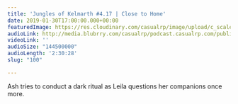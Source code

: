```yaml
---
title: 'Jungles of Kelmarth #4.17 | Close to Home'
date: 2019-01-30T17:00:00.000+00:00
featuredImage: https://res.cloudinary.com/casualrp/image/upload/c_scale,f_auto,w_1600/austin-neill-139496-unsplash
audioLink: http://media.blubrry.com/casualrp/podcast.casualrp.com/public/Chapter%204%20Ep.%2017%20_%20Close%20to%20Home.mp3
videoLink: ''
audioSize: "144500000"
audioLength: '2:30:28'
slug: "100"

---
```

Ash tries to conduct a dark ritual as Leila questions her companions once more.